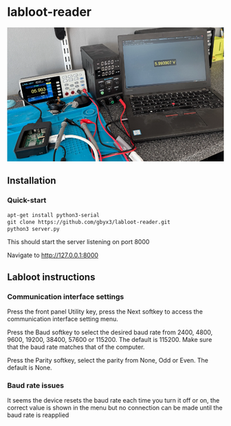 # labloot-reader
![demo](demo.png)

## Installation
### Quick-start
```
apt-get install python3-serial
git clone https://github.com/gbyx3/labloot-reader.git
python3 server.py
```
This should start the server listening on port 8000

Navigate to http://127.0.0.1:8000


## Labloot instructions
### Communication interface settings
Press the front panel Utility key, press the Next softkey to access the communication interface setting menu.

Press the Baud softkey to select the desired baud rate from 2400, 4800, 9600, 19200, 38400, 57600 or 115200. The default is 115200. Make sure that the baud rate matches that of the computer.

Press the Parity softkey, select the parity from None, Odd or Even. The default is None.

### Baud rate issues
It seems the device resets the baud rate each time you turn it off or on, the correct value is shown in the menu but no connection can be made until the baud rate is reapplied


